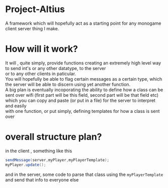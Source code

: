 # Project-Altius
A framework which will hopefully act as a starting point for any monogame client server thing I make.

# How will it work?
It will , quite simply, provide functions creating an extremely high level way to send int's or any other datatype, to the server  
or to any other clients in paticular.  
You will hopefully be able to flag certain messages as a certain type, which the server will be able to discern using yet another function.  
A big plan is eventually incoporating the ability to define how a class can be sent over wifi (first part will be this field, second part will be that field etc) which you can copy and paste (or put in a file) for the server to interpret and easily  
with one function, or put simply, defining templates for how a class is sent over

# overall structure plan?
in the client , something like this
```c#
sendMessage(server,myPlayer,myPlayerTemplate);
myPlayer.update();
```
and in the server, some code to parse that class using the ```myPlayerTemplate``` and send that info to everyone else
